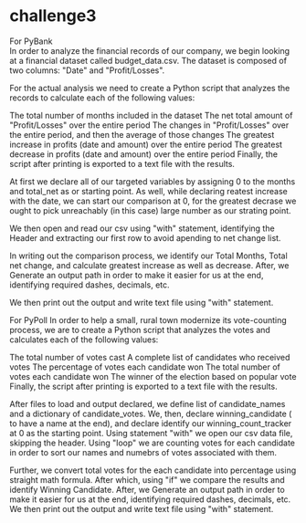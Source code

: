 # challenge3
For PyBank  
In order to analyze the financial records of our company, we begin looking at a financial dataset called budget_data.csv. The dataset is composed of two columns: "Date" and "Profit/Losses".

For the actual analysis we need to create a Python script that analyzes the records to calculate each of the following values:

The total number of months included in the dataset
The net total amount of "Profit/Losses" over the entire period
The changes in "Profit/Losses" over the entire period, and then the average of those changes
The greatest increase in profits (date and amount) over the entire period
The greatest decrease in profits (date and amount) over the entire period
Finally, the script after printing is exported to a text file with the results.


At first we declare all of our targeted variables by assigning 0 to the months and total_net as or starting point. As well, while declaring reatest increase with the date, we can start our comparison at 0, for the greatest decrase we ought to pick unreachably (in this case) large number as our strating point.

We then open and read our csv using "with" statement, identifying the Header and extracting our first row to avoid apending to net change list.

In writing out the comparison process, we identify our Total Months, Total net change, and calculate greatest increase as well as decrease.
After, we Generate an output path in order to make it easier for us at the end, identifying required dashes, decimals, etc.

We then print out the output and write text file using "with" statement. 

For PyPoll
In order to help a small, rural town modernize its vote-counting process, we are to create a Python script that analyzes the votes and calculates each of the following values:

The total number of votes cast
A complete list of candidates who received votes
The percentage of votes each candidate won
The total number of votes each candidate won
The winner of the election based on popular vote
Finally, the script after printing is exported to a text file with the results.

After files to load and output declared, we define list of candidate_names and a dictionary of candidate_votes.
We, then, declare winning_candidate ( to have a name at the end), and declare identify our winning_count_tracker at 0 as the starting point.
Using statement "with" we open our csv data file, skipping the header.
Using "loop" we are counting votes for each candidate in order to sort our names and numebrs of votes associated with them.

Further, we convert total votes for the each candidate into percentage using straight math formula. After which, using "if" we compare the results and identify Winning Candidate.
After, we Generate an output path in order to make it easier for us at the end, identifying required dashes, decimals, etc.
We then print out the output and write text file using "with" statement. 

